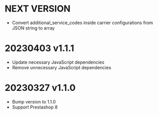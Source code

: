 NEXT VERSION
========
* Convert additional_service_codes inside carrier configurations from JSON string to array

20230403 v1.1.1
========
* Update necessary JavaScript dependencies
* Remove unnecessary JavaScript dependencies

20230327 v1.1.0
========
* Bump version to 1.1.0
* Support Prestashop 8
